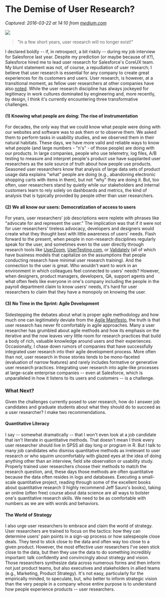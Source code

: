 # The Demise of User Research?

_Captured: 2016-03-22 at 14:10 from [medium.com](https://medium.com/salesforce-ux/the-demise-of-user-research-973c2c5dcf76#.7ee4ukhbb)_

![](https://cdn-images-1.medium.com/max/800/1*WbZaQYDshq_QtUUN1lWtOQ.jpeg)

> "In a few short years, user research will no longer exist!"

I declared boldly -- if, in retrospect, a bit riskily -- during my job interview for Salesforce last year. Despite my prediction (or maybe because of it?), Salesforce hired me to lead user research for Salesforce's CoreUX team. My blunt statement was not, of course, a repudiation of user research; I believe that user research is essential for any company to create great experiences for its customers and users. User research, is however, at a transitional moment, as fellow user researchers at other companies have also [noted](http://research.microsoft.com/en-US/about/chi-2015-papers/industryischanging.pdf). While the user research discipline has always jockeyed for legitimacy in work cultures dominated by engineering and, more recently, by design, I think it's currently encountering three transformative challenges.

#### **(1) Knowing what people are doing: The rise of instrumentation**

For decades, the only way that we could know what people were doing with our websites and software was to ask them or to observe them. We asked them to perform tasks in usability studies, and we observed them in their natural habitats. These days, we have more valid and reliable ways to know what people (and large numbers - "n's" \- of those people) are doing with our products. In large companies, people who use telemetry, log files, A/B testing to measure and interpret people's product use have supplanted user researchers as the sole source of truth about how people use products. Seasoned user researchers know that analysis of large data sets of product usage data explains "what" people are doing (e.g., abandoning electronic shopping carts with items in them), but not "why" they are doing it. But, too often, user researchers stand by quietly while our stakeholders and internal customers learn to rely solely on dashboards and metrics, the kind of analysis that is typically provided by people other than user researchers.

#### (2) **We all know our users: Democratization of access to users**

For years, user researchers' job descriptions were replete with phrases like "advocate for and represent the user." The implication was that if it were not for user researchers' tireless advocacy, developers and designers would create what they thought best with little awareness of users' needs. Flash forward to the present, when people in non-research disciplines regularly speak for the user, and sometimes even to the user directly through research tools like [UserZoom](http://www.userzoom.com), [UserTesting.com](http://UserTesting.com), or [Validately](https://validately.com/) (all of which have business models that capitalize on the assumptions that people conducting research have minimal user research training). And the connection to the user is great. Who wouldn't want to work in an environment in which colleagues feel connected to users' needs? However, when designers, product managers, developers, QA, support agents and what often feels like everyone in one's company including the people in the payroll department claim to know users' needs, it's hard for user researchers to claim that they have a monopoly on knowing the user.

#### (3) **No Time in the Sprint: Agile Development**

Sidestepping the debates about what is proper agile methodology and how much one can legitimately deviate from the [Agile Manifesto](http://www.agilemanifesto.org/), the truth is that user research has never fit comfortably in agile approaches. Many a user researcher has grumbled about agile methods and how its emphasis on the iterative and the now leaves very little room for research practices that build a body of rich, valuable knowledge around users and their experiences. Occasionally, I chase down rumors of companies that have successfully integrated user research into their agile development process. More often than not, user research in those stories tends to be mono-faceted (evaluation of narrow features) and rarely includes formative or generative user research practices. Integrating user research into agile-like processes at large-scale enterprise companies -- even at Salesforce, which is unparalleled in how it listens to its users and customers -- is a challenge.

### **What Next?**

Given the challenges currently posed to user research, how do I answer job candidates and graduate students about what they should do to succeed as a user researcher? I make two recommendations.

#### Quantitative Literacy

I say -- somewhat dramatically -- that I won't even look at a job candidate that isn't literate in quantitative methods. That doesn't mean I think every user researcher should live in SPSS all day long or program in R. But I talk to many job candidates who dismiss quantitative methods as irrelevant to user research or who squirm uncomfortably with glazed eyes at the idea of doing anything other than an interview, field site observation or usability study. Properly trained user researchers choose their methods to match the research question, and, these days those methods are often quantitative because the data often resides in logs and databases. Executing a small-scale quantitative project, reading through some of the excellent books about quantitative research (I highly recommend Jeff Sauro's books), taking an online (often free) course about data science are all ways to bolster one's quantitative research skills. We need to be as comfortable with numbers as we are with words and behaviors.

#### The World of Strategy

I also urge user researchers to embrace and claim the world of strategy. User researchers are trained to focus on the tactics: how they can determine users' pain points in a sign-up process or how salespeople close deals. They tend to stick close to the data and often way too close to a given product. However, the most effective user researchers I've seen stick close to the data, but then they use the data to do something incredibly important: talk confidently and convincingly about strategy and vision. Those researchers synthesize data across numerous forms and then inform not just product teams, but also executives and stakeholders in allied teams (e.g., Marketing, Product Strategy). It's not easy, particularly for the empirically minded, to speculate, but, who better to inform strategic vision than the very people in a company whose entire purpose is to understand how people experience products -- user researchers.
